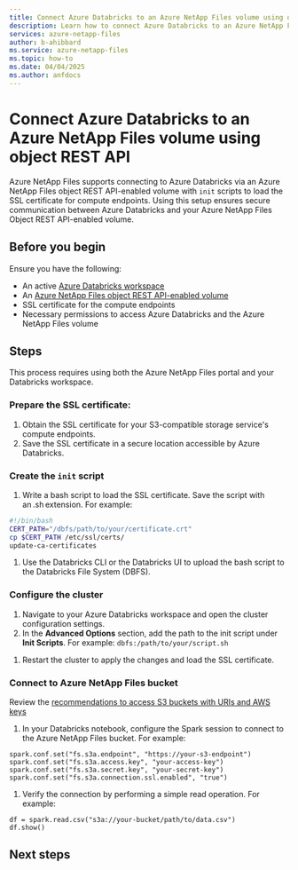 ```yaml
---
title: Connect Azure Databricks to an Azure NetApp Files volume using object REST API 
description: Learn how to connect Azure Databricks to an Azure NetApp Files volume using object REST API 
services: azure-netapp-files
author: b-ahibbard
ms.service: azure-netapp-files
ms.topic: how-to
ms.date: 04/04/2025
ms.author: anfdocs
---
```


# Connect Azure Databricks to an Azure NetApp Files volume using object REST API 

Azure NetApp Files supports connecting to Azure Databricks via an Azure NetApp Files object REST API-enabled volume with `init` scripts to load the SSL certificate for compute endpoints. Using this setup ensures secure communication between Azure Databricks and your Azure NetApp Files Object REST API-enabled volume. 

## Before you begin 

Ensure you have the following: 

- An active [Azure Databricks workspace](/azure/databricks/workspace/workspace-browser)
- An [Azure NetApp Files object REST API-enabled volume](object-rest-api-access-configure.md)
- SSL certificate for the compute endpoints
- Necessary permissions to access Azure Databricks and the Azure NetApp Files volume

## Steps 

This process requires using both the Azure NetApp Files portal and your Databricks workspace. 

### Prepare the SSL certificate:

1. Obtain the SSL certificate for your S3-compatible storage service's compute endpoints. 
1. Save the SSL certificate in a secure location accessible by Azure Databricks. 

### Create the `init` script 

1. Write a bash script to load the SSL certificate. Save the script with an .sh extension. For example:

````bash
#!/bin/bash 
CERT_PATH="/dbfs/path/to/your/certificate.crt" 
cp $CERT_PATH /etc/ssl/certs/ 
update-ca-certificates 
````

1. Use the Databricks CLI or the Databricks UI to upload the bash script to the Databricks File System (DBFS). 

### Configure the cluster 

1. Navigate to your Azure Databricks workspace and open the cluster configuration settings. 
1. In the **Advanced Options** section, add the path to the init script under **Init Scripts**. For example: `dbfs:/path/to/your/script.sh`
<!-- add the /etc/hosts/ files to the `init` script -->
1. Restart the cluster to apply the changes and load the SSL certificate. 

###  Connect to Azure NetApp Files bucket 

Review the [recommendations to access S3 buckets with URIs and AWS keys](/azure/databricks/connect/storage/amazon-s3#access-s3-buckets-with-uris-and-aws-keys)

1. In your Databricks notebook, configure the Spark session to connect to the Azure NetApp Files bucket. For example: 
```
spark.conf.set("fs.s3a.endpoint", "https://your-s3-endpoint") 
spark.conf.set("fs.s3a.access.key", "your-access-key") 
spark.conf.set("fs.s3a.secret.key", "your-secret-key") 
spark.conf.set("fs.s3a.connection.ssl.enabled", "true") 
```
1.  Verify the connection by performing a simple read operation. For example: 
```
df = spark.read.csv("s3a://your-bucket/path/to/data.csv") 
df.show() 
```

## Next steps 

 

 